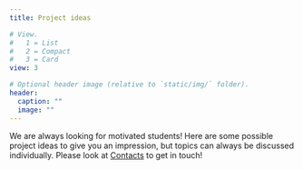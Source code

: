 ```yaml
---
title: Project ideas

# View.
#   1 = List
#   2 = Compact
#   3 = Card
view: 3

# Optional header image (relative to `static/img/` folder).
header:
  caption: ""
  image: ""
---
```

We are always looking for motivated students! Here are some possible project ideas to give you an impression, but topics can always be discussed individually. Please look at [Contacts](/#contact) to get in touch!
